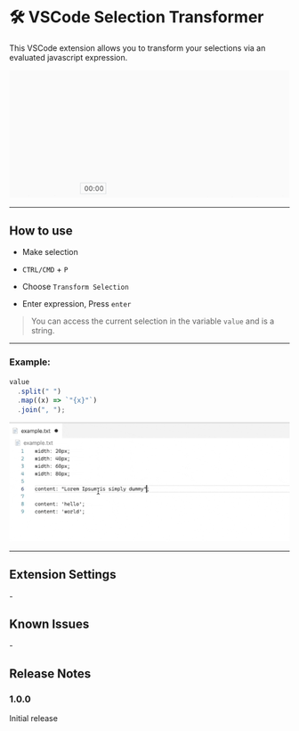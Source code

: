 # 🛠 VSCode Selection Transformer

This VSCode extension allows you to transform your selections via an evaluated javascript expression.

![Simple](https://github.com/waldi/vscode-selection-transformer/raw/main/images/simple.gif)

---

## How to use

- Make selection

- `CTRL/CMD` + `P`

- Choose `Transform Selection`

- Enter expression, Press `enter`

> You can access the current selection in the variable `value` and is a string.

---

### Example:

```javascript
value
  .split(" ")
  .map((x) => `"{x}"`)
  .join(", ");
```

![Advanced](https://github.com/waldi/vscode-selection-transformer/raw/main/images/advanced.gif)

---

## Extension Settings

\-

## Known Issues

\-

## Release Notes

### 1.0.0

Initial release
